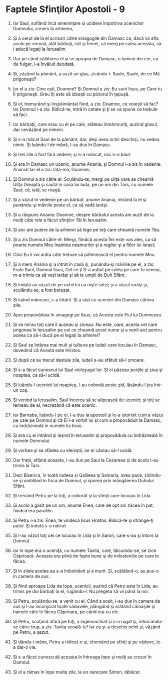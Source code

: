 # Faptele Sfin&#355;ilor Apostoli - 9

1. Iar Saul, suflând încă ameninţare şi ucidere împotriva ucenicilor Domnului, a mers la arhiereu, 

2. Şi a cerut de la el scrisori către sinagogile din Damasc ca, dacă va afla acolo pe vreunii, atât bărbaţi, cât şi femei, că merg pe calea aceasta, să-i aducă legaţi la Ierusalim. 

3. Dar pe când călătorea el şi se apropia de Damasc, o lumină din cer, ca de fulger, l-a învăluit deodată. 

4. Şi, căzând la pământ, a auzit un glas, zicându-i: Saule, Saule, de ce Mă prigoneşti? 

5. Iar el a zis: Cine eşti, Doamne? Şi Domnul a zis: Eu sunt Iisus, pe Care tu Îl prigoneşti. Greu îţi este să izbeşti cu piciorul în ţepuşă. 

6. Şi el, tremurând şi înspăimântat fiind, a zis: Doamne, ce voieşti să fac? Iar Domnul i-a zis: Ridică-te, intră în cetate şi ţi se va spune ce trebuie să faci. 

7. Iar bărbaţii, care erau cu el pe cale, stăteau înmărmuriţi, auzind glasul, dar nevăzând pe nimeni. 

8. Şi s-a ridicat Saul de la pământ, dar, deşi avea ochii deschişi, nu vedea nimic. Şi luându-l de mână, l-au dus în Damasc. 

9. Şi trei zile a fost fără vedere; şi n-a mâncat, nici n-a băut. 

10. Şi era în Damasc un ucenic, anume Anania, şi Domnul i-a zis în vedenie: Anania! Iar el a zis: Iată-mă, Doamne; 

11. Şi Domnul a zis către el: Sculându-te, mergi pe uliţa care se cheamă Uliţa Dreaptă şi caută în casa lui Iuda, pe un om din Tars, cu numele Saul; că, iată, se roagă. 

12. Şi a văzut în vedenie pe un bărbat, anume Anania, intrând la el şi punându-şi mâinile peste el, ca să vadă iarăşi. 

13. Şi a răspuns Anania: Doamne, despre bărbatul acesta am auzit de la mulţi câte rele a făcut sfinţilor Tăi în Ierusalim. 

14. Şi aici are putere de la arhierei să lege pe toţi care cheamă numele Tău. 

15. Şi a zis Domnul către el: Mergi, fiindcă acesta Îmi este vas ales, ca să poarte numele Meu înaintea neamurilor şi a regilor şi a fiilor lui Israel; 

16. Căci Eu îi voi arăta câte trebuie să pătimească el pentru numele Meu. 

17. Şi a mers Anania şi a intrat în casă şi, punându-şi mâinile pe el, a zis: Frate Saul, Domnul Iisus, Cel ce ţi S-a arătat pe calea pe care tu veneai, m-a trimis ca să vezi iarăşi şi să te umpli de Duh Sfânt. 

18. Şi îndată au căzut de pe ochii lui ca nişte solzi; şi a văzut iarăşi şi, sculându-se, a fost botezat. 

19. Şi luând mâncare, s-a întărit. Şi a stat cu ucenicii din Damasc câteva zile. 

20. Apoi propovăduia în sinagogi pe Iisus, că Acesta este Fiul lui Dumnezeu. 

21. Şi se mirau toţi care îl auzeau şi ziceau: Nu este, oare, acesta cel care prigonea în Ierusalim pe cei ce cheamă acest nume şi a venit aici pentru aceea ca să-i ducă pe ei legaţi la arhierei? 

22. Şi Saul se întărea mai mult şi tulbura pe iudeii care locuiau în Damasc, dovedind că Acesta este Hristos. 

23. Şi după ce au trecut destule zile, iudeii s-au sfătuit să-l omoare. 

24. Şi s-a făcut cunoscut lui Saul vicleşugul lor. Şi ei păzeau porţile şi ziua şi noaptea, ca să-l ucidă. 

25. Şi luându-l ucenicii lui noaptea, l-au coborât peste zid, lăsându-l jos într-un coş. 

26. Şi venind la Ierusalim, Saul încerca să se alipească de ucenici; şi toţi se temeau de el, necrezând că este ucenic. 

27. Iar Barnaba, luându-l pe el, l-a dus la apostoli şi le-a istorisit cum a văzut pe cale pe Domnul şi că El i-a vorbit lui şi cum a propovăduit la Damasc, cu îndrăzneală în numele lui Iisus. 

28. Şi era cu ei intrând şi ieşind în Ierusalim şi propovăduia cu îndrăzneală în numele Domnului. 

29. Şi vorbea şi se sfădea cu eleniştii, iar ei căutau să-l ucidă. 

30. Dar fraţii, aflând aceasta, l-au dus pe Saul la Cezareea şi de acolo l-au trimis la Tars. 

31. Deci Biserica, în toată Iudeea şi Galileea şi Samaria, avea pace, zidindu-se şi umblând în frica de Domnul, şi sporea prin mângâierea Duhului Sfânt. 

32. Şi trecând Petru pe la toţi, a coborât şi la sfinţii care locuiau în Lida. 

33. Şi acolo a găsit pe un om, anume Enea, care de opt ani zăcea în pat, fiindcă era paralitic. 

34. Şi Petru i-a zis: Enea, te vindecă Iisus Hristos. Ridică-te şi strânge-ţi patul. Şi îndată s-a ridicat. 

35. Şi l-au văzut toţi cei ce locuiau în Lida şi în Saron, care s-au şi întors la Domnul. 

36. Iar în Iope era o uceniţă, cu numele Tavita, care, tâlcuindu-se, se zice Căprioară. Aceasta era plină de fapte bune şi de milosteniile pe care le făcea. 

37. Şi în zilele acelea ea s-a îmbolnăvit şi a murit. Şi, scăldând-o, au pus-o în camera de sus. 

38. Şi fiind aproape Lida de Iope, ucenicii, auzind că Petru este în Lida, au trimis pe doi bărbaţi la el, rugându-l: Nu pregeta să vii până la noi. 

39. Şi Petru, sculându-se, a venit cu ei. Când a sosit, l-au dus în camera de sus şi l-au înconjurat toate văduvele, plângând şi arătând cămăşile şi hainele câte le făcea Căprioara, pe când era cu ele. 

40. Şi Petru, scoţând afară pe toţi, a îngenunchiat şi s-a rugat şi, întorcându-se către trup, a zis: Tavita scoală-te! Iar ea şi-a deschis ochii şi, văzând pe Petru, a şezut. 

41. Şi dându-i mâna, Petru a ridicat-o şi, chemând pe sfinţi şi pe văduve, le-a dat-o vie. 

42. Şi s-a făcut cunoscută aceasta în întreaga Iope şi mulţi au crezut în Domnul. 

43. Şi el a rămas în Iope multe zile, la un oarecare Simon, tăbăcar. 

